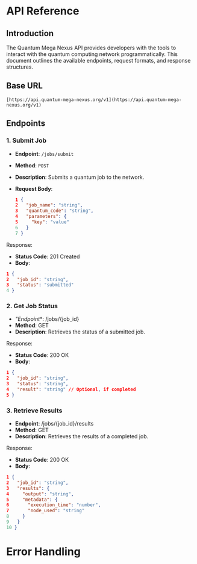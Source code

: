 # API Reference

## Introduction
The Quantum Mega Nexus API provides developers with the tools to interact with the quantum computing network programmatically. This document outlines the available endpoints, request formats, and response structures.

## Base URL

```
[https://api.quantum-mega-nexus.org/v1](https://api.quantum-mega-nexus.org/v1) 
```

## Endpoints

### 1. Submit Job
- **Endpoint**: `/jobs/submit`
- **Method**: `POST`
- **Description**: Submits a quantum job to the network.
- **Request Body**:
  
  ```json
  1 {
  2   "job_name": "string",
  3   "quantum_code": "string",
  4   "parameters": {
  5     "key": "value"
  6   }
  7 }
  ```

Response:

- **Status Code**: 201 Created
- **Body**:

```json
1 {
2   "job_id": "string",
3   "status": "submitted"
4 }
```

### 2. Get Job Status
- *"Endpoint**: /jobs/{job_id}
- **Method**: GET
- **Description**: Retrieves the status of a submitted job.

Response:

- **Status Code**: 200 OK
- **Body**:

```json
1 {
2   "job_id": "string",
3   "status": "string",
4   "result": "string" // Optional, if completed
5 }
```

### 3. Retrieve Results
- **Endpoint**: /jobs/{job_id}/results
- **Method**: GET
- **Description**: Retrieves the results of a completed job.

Response:

- **Status Code**: 200 OK
- **Body**:

```json
1 {
2   "job_id": "string",
3   "results": {
4     "output": "string",
5     "metadata": {
6       "execution_time": "number",
7       "node_used": "string"
8     }
9   }
10 }
```

# Error Handling

